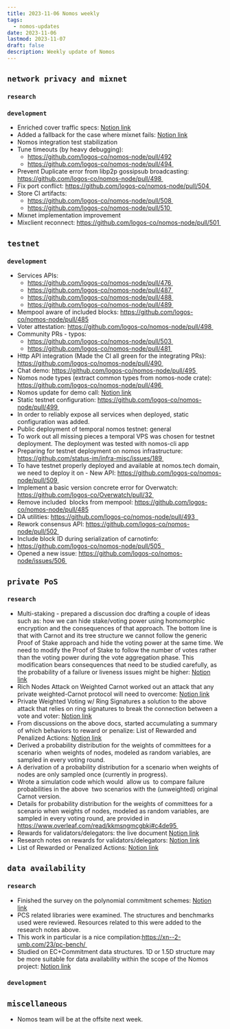 ```yaml
---
title: 2023-11-06 Nomos weekly
tags:
  - nomos-updates
date: 2023-11-06
lastmod: 2023-11-07
draft: false
description: Weekly update of Nomos
---
```


## `network privacy and mixnet`

### `research`

### `development`

- Enriched cover traffic specs: [Notion link](https://www.notion.so/Mixnet-Specification-807b624444a54a4b88afa1cc80e100c2?pvs=4#4fa4a0ba72ed44c28d5d5dd45422843c) 
- Added a fallback for the case where mixnet fails: [Notion link](https://www.notion.so/Mixnet-Specification-807b624444a54a4b88afa1cc80e100c2?pvs=4#b9188f37004449d5b524fcd18ffceb0f) 
- Nomos integration test stabilization
- Tune timeouts (by heavy debugging): 
	- https://github.com/logos-co/nomos-node/pull/492 
	- https://github.com/logos-co/nomos-node/pull/494 
- Prevent Duplicate error from libp2p gossipsub broadcasting: https://github.com/logos-co/nomos-node/pull/498 
- Fix port conflict: https://github.com/logos-co/nomos-node/pull/504 
- Store CI artifacts: 
	- https://github.com/logos-co/nomos-node/pull/508  
	- https://github.com/logos-co/nomos-node/pull/510 
- Mixnet implementation improvement
- Mixclient reconnect: https://github.com/logos-co/nomos-node/pull/501 

 
## `testnet`

### `development`

- Services APIs: 
	- https://github.com/logos-co/nomos-node/pull/476  
	- https://github.com/logos-co/nomos-node/pull/487  
	- https://github.com/logos-co/nomos-node/pull/488  
	- https://github.com/logos-co/nomos-node/pull/489 
- Mempool aware of included blocks: https://github.com/logos-co/nomos-node/pull/485
- Voter attestation: https://github.com/logos-co/nomos-node/pull/498 
- Community PRs - typos: 
	- https://github.com/logos-co/nomos-node/pull/503  
	- https://github.com/logos-co/nomos-node/pull/481 
- Http API integration (Made the CI all green for the integrating PRs): https://github.com/logos-co/nomos-node/pull/490 
- Chat demo: https://github.com/logos-co/nomos-node/pull/495 
- Nomos node types (extract common types from nomos-node crate): https://github.com/logos-co/nomos-node/pull/496 
- Nomos update for demo call: [Notion link](https://www.notion.so/Nomos-update-November-2023-3b9a90935fce4e9083e6111210d0f101) 
- Static testnet configuration: https://github.com/logos-co/nomos-node/pull/499 
- In order to reliably expose all services when deployed, static configuration was added.
- Public deployment of temporal nomos testnet: ⁠general⁠
- To work out all missing pieces a temporal VPS was chosen for testnet deployment. The deployment was tested with nomos-cli app
- Preparing for testnet deployment on nomos infrastructure: https://github.com/status-im/infra-misc/issues/189 
- To have testnet properly deployed and available at nomos.tech domain, we need to deploy it on - New API: https://github.com/logos-co/nomos-node/pull/509 
- Implement a basic version concrete error for Overwatch: https://github.com/logos-co/Overwatch/pull/32 
- Remove included  blocks from mempool: https://github.com/logos-co/nomos-node/pull/485
- DA utilities: https://github.com/logos-co/nomos-node/pull/493  
- Rework consensus API: https://github.com/logos-co/nomos-node/pull/502 
- Include block ID during serialization of carnotinfo:
- https://github.com/logos-co/nomos-node/pull/505  
- Opened a new issue: https://github.com/logos-co/nomos-node/issues/506 

## `private PoS`

### `research`

- Multi-staking - prepared a discussion doc drafting a couple of ideas such as: how we can hide stake/voting power using homomorphic encryption and the consequences of that approach. The bottom line is that with Carnot and its tree structure we cannot follow the generic Proof of Stake approach and hide the voting power at the same time. We need to modify the Proof of Stake to follow the number of votes rather than the voting power during the vote aggregation phase. This modification bears consequences that need to be studied carefully, as the probability of a failure or liveness issues might be higher: [Notion link](https://www.notion.so/Discussing-Privacy-of-the-Multi-Staking-PoS-for-Carnot-BFT-with-homomorphisms-ab33e034c04d4a08be688cdb86eaa741) 
- Rich Nodes Attack on Weighted Carnot worked out an attack that any private weighted-Carnot protocol will need to overcome: [Notion link](https://www.notion.so/Finding-Rich-Nodes-in-Weighted-Carnot-4a6e5964317a4765a05c46e600b69ac8) 
- Private Weighted Voting w/ Ring Signatures a solution to the above attack that relies on ring signatures to break the connection between a vote and voter: [Notion link](https://www.notion.so/Private-Weighted-Voting-w-Linkable-Ring-Signatures-6efcf400716f401b86d42e59941d4849) 
- From discussions on the above docs, started accumulating a summary of which behaviors to reward or penalize: List of Rewarded and Penalized Actions: [Notion link](https://www.notion.so/List-of-Rewarded-or-Penalized-Actions-3f0991ad8b4f494a9ba1d1edfb704f03) 
- Derived a probability distribution for the weights of committees for a scenario  when weights of nodes, modeled as random variables, are sampled in every voting round.
- A derivation of a probability distribution for a scenario when weights of nodes are only sampled once (currently in progress).
- Wrote a simulation code which would  allow us  to compare failure probabilities in the above  two scenarios with the (unweighted) original Carnot version.
- Details for probability distribution for the weights of committees for a scenario when weights of nodes, modeled as random variables, are sampled in every voting round, are provided in https://www.overleaf.com/read/kkmsngmcgbkj#c4de95 
- Rewards for validators/delegators: the live document [Notion link](https://www.notion.so/Delegation-and-Validation-Rewards-d4af3f87a0b240739ff99b15af11cb3f?pvs=4) 
- Research notes on rewards for validators/delegators: [Notion link](https://www.notion.so/Frederico-s-Research-Notes-b426cd773e214f35a5966f18d7db7588) 
- List of Rewarded or Penalized Actions: [Notion link](https://www.notion.so/List-of-Rewarded-or-Penalized-Actions-3f0991ad8b4f494a9ba1d1edfb704f03) 


## `data availability`

### `research`

- Finished the survey on the polynomial commitment schemes: [Notion link](https://www.notion.so/PCS-Survey-f06926a32c2d418897ff66fef1039a6e)  
- PCS related libraries were examined. The structures and benchmarks used were reviewed. Resources related to this were added to the research notes above. 
- This work in particular is a nice compilation:https://xn--2-umb.com/23/pc-bench/ 
- Studied on EC+Commitment data structures. 1D or 1.5D structure may be more suitable for data availability within the scope of the Nomos project: [Notion link](https://www.notion.so/Erasure-Codes-Commitment-ea7c868255ad4f1a9ff9308d7f1df1c0) 

### `development`


## `miscellaneous` 

- Nomos team will be at the offsite next week.
